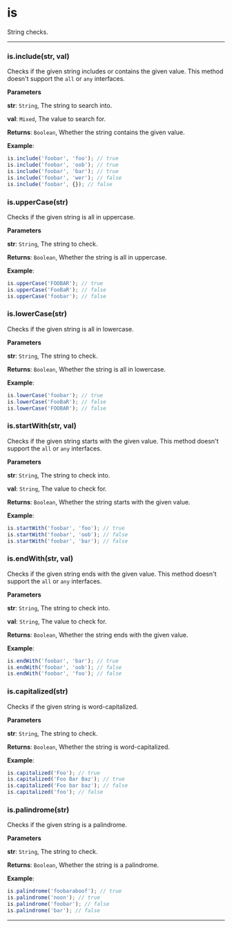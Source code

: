 # is

String checks.



* * *

### is.include(str, val) 

Checks if the given string includes or contains the given value. This
method doesn't support the `all` or `any` interfaces.

**Parameters**

**str**: `String`, The string to search into.

**val**: `Mixed`, The value to search for.

**Returns**: `Boolean`, Whether the string contains the given value.

**Example**:
```js
is.include('foobar', 'foo'); // true
is.include('foobar', 'oob'); // true
is.include('foobar', 'bar'); // true
is.include('foobar', 'wer'); // false
is.include('foobar', {}); // false
```


### is.upperCase(str) 

Checks if the given string is all in uppercase.

**Parameters**

**str**: `String`, The string to check.

**Returns**: `Boolean`, Whether the string is all in uppercase.

**Example**:
```js
is.upperCase('FOOBAR'); // true
is.upperCase('FooBaR'); // false
is.upperCase('foobar'); // false
```


### is.lowerCase(str) 

Checks if the given string is all in lowercase.

**Parameters**

**str**: `String`, The string to check.

**Returns**: `Boolean`, Whether the string is all in lowercase.

**Example**:
```js
is.lowerCase('foobar'); // true
is.lowerCase('FooBaR'); // false
is.lowerCase('FOOBAR'); // false
```


### is.startWith(str, val) 

Checks if the given string starts with the given value. This method doesn't
support the `all` or `any` interfaces.

**Parameters**

**str**: `String`, The string to check into.

**val**: `String`, The value to check for.

**Returns**: `Boolean`, Whether the string starts with the given value.

**Example**:
```js
is.startWith('foobar', 'foo'); // true
is.startWith('foobar', 'oob'); // false
is.startWith('foobar', 'bar'); // false
```


### is.endWith(str, val) 

Checks if the given string ends with the given value. This method doesn't
support the `all` or `any` interfaces.

**Parameters**

**str**: `String`, The string to check into.

**val**: `String`, The value to check for.

**Returns**: `Boolean`, Whether the string ends with the given value.

**Example**:
```js
is.endWith('foobar', 'bar'); // true
is.endWith('foobar', 'oob'); // false
is.endWith('foobar', 'foo'); // false
```


### is.capitalized(str) 

Checks if the given string is word-capitalized.

**Parameters**

**str**: `String`, The string to check.

**Returns**: `Boolean`, Whether the string is word-capitalized.

**Example**:
```js
is.capitalized('Foo'); // true
is.capitalized('Foo Bar Baz'); // true
is.capitalized('Foo bar baz'); // false
is.capitalized('foo'); // false
```


### is.palindrome(str) 

Checks if the given string is a palindrome.

**Parameters**

**str**: `String`, The string to check.

**Returns**: `Boolean`, Whether the string is a palindrome.

**Example**:
```js
is.palindrome('foobaraboof'); // true
is.palindrome('noon'); // true
is.palindrome('foobar'); // false
is.palindrome('bar'); // false
```



* * *










